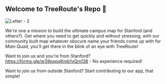 ## Welcome to TreeRoute's Repo 👋

![Letter - 3](https://user-images.githubusercontent.com/29983481/200158251-df65f025-8e37-4fb1-969c-ae97b531f3e6.svg)

We're one a mission to build the ultimate campus map for Stanford (and others?). Get where you need to get quickly and without stressing, with our community built map whatever obscure name your friends come up with for _Main Quad_, you'll get there in the blink of an eye with TreeRoute!

Want to join us and you're from Stanford? https://forms.gle/w39popqKmb1vQm138 - No experience required!

Want to join us from outside Stanford? Start contributing to our app, that simple!

